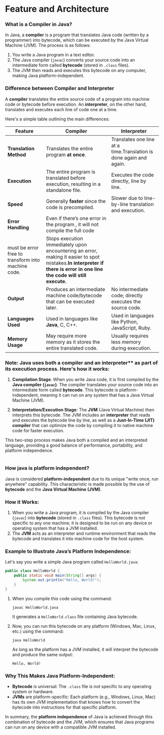 # Feature and Architecture
### What is a Compiler in Java?

In Java, a **compiler** is a program that translates Java code (written by a programmer) into bytecode, which can be executed by the Java Virtual Machine (JVM). The process is as follows:

1. You write a Java program in a text editor.
2. The Java compiler (`javac`) converts your source code into an intermediate form called **bytecode** (stored in `.class` files).
3. The JVM then reads and executes this bytecode on any computer, making Java platform-independent.

### Difference between Compiler and Interpreter

A **compiler** translates the entire source code of a program into machine code or bytecode before execution. An **interpreter**, on the other hand, translates and executes each line of code one at a time.

Here's a simple table outlining the main differences:

| **Feature**                  | **Compiler**                                                                 | **Interpreter**                                                             |
|-----------------------------|-----------------------------------------------------------------------------|----------------------------------------------------------------------------|
| **Translation Method**      | Translates the entire program **at once**.                                      | Translates one line at a time.Translation is done again and again.                                             |
| **Execution**               | The entire program is translated before execution, resulting in a standalone file. | Executes the code directly, line by line.                                  |
| **Speed**                   | Generally **faster** since the code is precompiled.                            | Slower due to line-by-line translation and execution.                      |
| **Error Handling**          | Even if there’s one error in the program , it will not compile the full code
must be error free to transform into machine code. | Stops execution immediately upon encountering an error, making it easier to spot mistakes.**In interpreter if there is error in one line the code will still execute.** |
| **Output**                  | Produces an intermediate machine code/bytecode that can be executed later. | No intermediate code; directly executes the source code.                   |
| **Languages Used**          | Used in languages like **Java**, C, C++.                                        | Used in languages like Python, JavaScript, Ruby.                           |
| **Memory Usage**            | May require more memory as it stores the entire translated code.            | Usually requires less memory during execution.                             |

### Note: Java uses both a compiler and an interpreter** as part of its execution process. Here's how it works:

1. **Compilation Stage**: When you write Java code, it is first compiled by the **Java compiler (`javac`)**. The compiler translates your source code into an intermediate form called **bytecode**. This bytecode is platform-independent, meaning it can run on any system that has a Java Virtual Machine (JVM).

2. **Interpretation/Execution Stage**: The **JVM** (Java Virtual Machine) then interprets this bytecode. The JVM includes an **interpreter** that reads and executes the bytecode line by line, as well as a **Just-In-Time (JIT) compiler** that can optimize the code by compiling it to native machine code for faster execution.

This two-step process makes Java both a compiled and an interpreted language, providing a good balance of performance, portability, and platform independence.

#
### How java is platform independent?
Java is considered **platform-independent** due to its unique "write once, run anywhere" capability. This characteristic is made possible by the use of **bytecode** and the **Java Virtual Machine (JVM)**.

### How it Works:
1. When you write a Java program, it is compiled by the Java compiler (`javac`) into **bytecode** (stored in `.class` files). This bytecode is not specific to any one machine; it is designed to be run on any device or operating system that has a JVM installed.
2. The **JVM** acts as an interpreter and runtime environment that reads the bytecode and translates it into machine code for the host system.

### Example to Illustrate Java’s Platform Independence:
Let's say you write a simple Java program called `HelloWorld.java`:
```java
public class HelloWorld {
    public static void main(String[] args) {
        System.out.println("Hello, World!");
    }
}
```

1. When you compile this code using the command:
   ```
   javac HelloWorld.java
   ```
   It generates a `HelloWorld.class` file containing Java bytecode.

2. Now, you can run this bytecode on any platform (Windows, Mac, Linux, etc.) using the command:
   ```
   java HelloWorld
   ```
   As long as the platform has a JVM installed, it will interpret the bytecode and produce the same output:
   ```
   Hello, World!
   ```

### Why This Makes Java Platform-Independent:
- **Bytecode** is universal: The `.class` file is not specific to any operating system or hardware.
- **JVMs** are platform-specific: Each platform (e.g., Windows, Linux, Mac) has its own JVM implementation that knows how to convert the bytecode into instructions for that specific platform.
  
In summary, the **platform independence** of Java is achieved through this combination of bytecode and the JVM, which ensures that Java programs can run on any device with a compatible JVM installed.